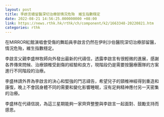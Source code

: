 ```yaml
---
layout: post
title: 李啟言續留醫深切治療部情況危殆　維生指數穩定
date: 2022-08-21 14:56:25.000000000 +08:00
link: https://news.rthk.hk/rthk/ch/component/k2/1663348-20220821.htm
categories: rthk
---
```


在MIRROR紅館演唱會受傷的舞蹈員李啟言仍然在伊利沙伯醫院深切治療部留醫，情況危殆，維生指數穩定。

李啟言父親李盛林牧師向外發出最新的代禱信，透露李啟言有很輕微的進展，感謝各界傳來問候、治療頸椎受創傷的經驗和良方，現階段仍是需要按醫療團隊的方案進行不同階段的治療。

李盛林請外界為李啟言的決心和堅強的鬥志禱告，希望兒子的頸椎神經得到重造和康復，晚上不會因身體不同的需要和變化影響睡眠，沒有足夠精神應付另一天密集的治療。

李盛林在代禱信說，為這三星期能夠一家齊齊整整與李啟言一起面對、鼓勵支持而感恩。

